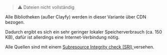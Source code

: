> :warning: Dateien nicht vollständig


Alle Bibliotheken (außer Clayfy) werden in dieser Variante über CDN bezogen.

Dadurch ergibt es sich ein sehr geringer lokaler Speicherverbrauch (ca. 150 KB), dafür ist allerdings eine Internet-Verbindung nötig.

Alle Quellen sind mit einem [Subresource Integrity check (SRI) ](https://en.wikipedia.org/wiki/Subresource_Integrity) versehen.
